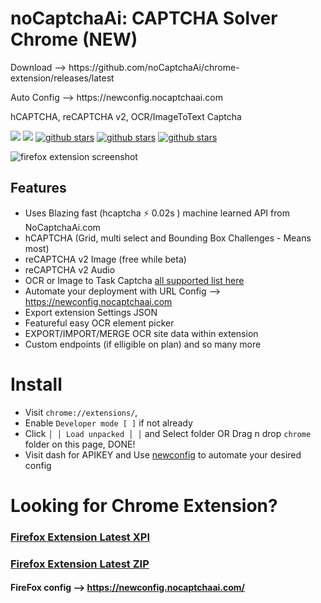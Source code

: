 # noCaptchaAi: CAPTCHA Solver Chrome (NEW)
<p>Download --> https://github.com/noCaptchaAi/chrome-extension/releases/latest</p>
<p>Auto Config --> https://newconfig.nocaptchaai.com

<p>hCAPTCHA, reCAPTCHA v2, OCR/ImageToText Captcha</p>
<p>
<a href="https://t.me/noCaptchaAi" target="_blank"><img src="https://img.shields.io/badge/Telegram-2CA5E0?style=for-the-badge&logo=telegram&logoColor=white"></a>
<a href="https://discord.gg/E7FfzhZqzA" target="_blank"><img src="https://img.shields.io/badge/Discord-7289DA?style=for-the-badge&logo=discord&logoColor=white"></a>
<a href="https://github.com/shimuldn/hCaptchaSolverApi/"><img alt="github stars" src="https://img.shields.io/github/stars/shimuldn/hCaptchaSolverApi?style=for-the-badge"></a>
<a href="https://nocaptchaai.com/software"><img alt="github stars" src="https://img.shields.io/npm/v/nocaptchaai-puppeteer?label=npm-puppeteer-solver&style=for-the-badge"></a>
<a href="https://nocaptchaai.com/software"><img alt="github stars" src="https://img.shields.io/npm/v/nocaptchasolver?label=npm-selenium-solver&style=for-the-badge"></a>
</p>

![firefox extension screenshot](https://github.com/noCaptchaAi/chrome/assets/38348819/bb857ce9-4ebc-4a7b-806a-ead3411ec74f)

## Features
- Uses Blazing fast (hcaptcha :zap: 0.02s ) machine learned API from NoCaptchaAi.com
- hCAPTCHA (Grid, multi select and Bounding Box Challenges - Means most)
- reCAPTCHA v2 Image (free while beta)
- reCAPTCHA v2 Audio
- OCR or Image to Task Captcha [all supported list here](https://docs.nocaptchaai.com/en/image/ImageToText.html)
- Automate your deployment with URL Config --> https://newconfig.nocaptchaai.com
- Export extension Settings JSON
- Featureful easy OCR element picker
- EXPORT/IMPORT/MERGE OCR site data within extension
- Custom endpoints (if elligible on plan) and so many more

# Install

- Visit `chrome://extensions/`,
- Enable `Developer mode [ ]` if not already
- Click `│ │ Load unpacked │ │` and Select folder OR Drag n drop `chrome` folder on this page, DONE!
- Visit dash for APIKEY and Use [newconfig](https://newconfig.nocaptchaai.com) to automate your desired config
  


# Looking for Chrome Extension?

### [Firefox Extension Latest XPI](https://github.com/noCaptchaAi/firefox-addon)
### [Firefox Extension Latest ZIP](https://github.com/noCaptchaAi/firefox-addon/releases/latest)
#### FireFox config --> https://newconfig.nocaptchaai.com/
